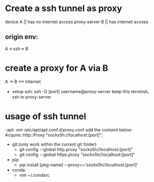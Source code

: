 # Create a ssh tunnel as proxy
device A || has no internet access
proxy-server B || has internet access

## origin env:
  A <-ssh-> B
# create a proxy for A via B
  A -> B <-> Internet
  - setup ssh:
    ssh -D [port] username@proxy-server
    keep this terminal，ssh to proxy-server
# usage of ssh tunnel
  -apt:
      vim /etc/apt/apt.conf.d/proxy.conf
      add the containt below:
        Acquire::http::Proxy "socks5h://localhost:[port]";

  - git:(only work within the current git folder)
      - git config --global http.proxy "socks5h//localhost:[port]"
      - git config --global https.proxy "socks5h//localhost:[port]"
  - pip:
      - pip install [pkg-name] --proxy=='socks5h//localhost:[port]'
  - conda:
      - vim ~/.condarc
